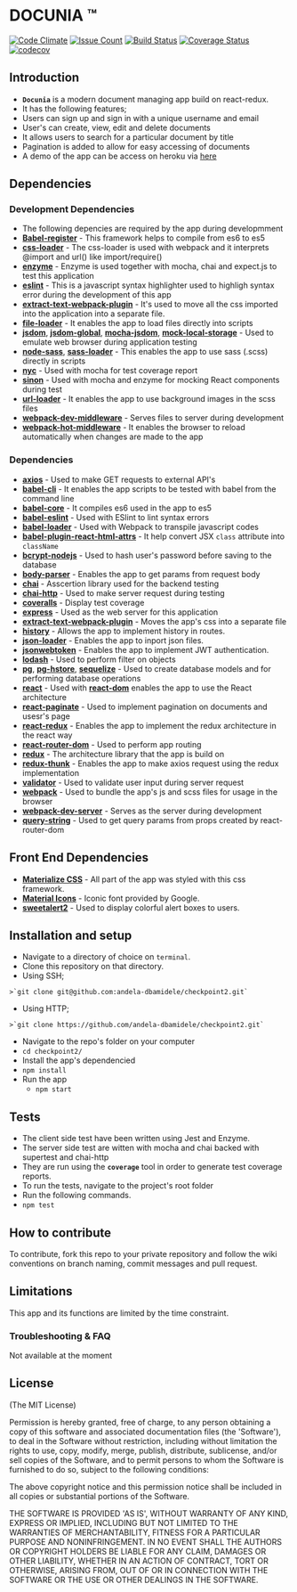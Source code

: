 # DOCUNIA &trade;
[![Code Climate](https://codeclimate.com/github/andela-dbamidele/checkpoint2/badges/gpa.svg)](https://codeclimate.com/github/andela-dbamidele/checkpoint2)
[![Issue Count](https://codeclimate.com/github/andela-dbamidele/checkpoint2/badges/issue_count.svg)](https://codeclimate.com/github/andela-dbamidele/checkpoint2)
[![Build Status](https://travis-ci.org/andela-dbamidele/checkpoint2.svg?branch=master)](https://travis-ci.org/andela-dbamidele/checkpoint2)
[![Coverage Status](https://coveralls.io/repos/github/andela-dbamidele/checkpoint2/badge.svg?branch=master)](https://coveralls.io/github/andela-dbamidele/checkpoint2?branch=master)
[![codecov](https://codecov.io/gh/andela-dbamidele/checkpoint2/branch/master/graph/badge.svg)](https://codecov.io/gh/andela-dbamidele/checkpoint2)

## Introduction
*  **`Docunia`** is a modern document managing app build on react-redux.
*  It has the following features;
  *  Users can sign up and sign in with a unique username and email
  *  User's can create, view, edit and delete documents
  *  It allows users to search for a particular document by title
  *  Pagination is added to allow for easy accessing of documents
*  A demo of the app can be access on heroku via [here](https://docunia.herokuapp.com)

## Dependencies

### Development Dependencies
*  The following depencies are required by the app during developmment
  *  **[Babel-register](https://www.npmjs.com/package/babel-register)** - This framework helps to compile from es6 to es5
  *  **[css-loader](https://www.npmjs.com/package/css-loader)** - The  css-loader is used with webpack and it interprets @import and url() like import/require()
  *  **[enzyme](https://www.npmjs.com/package/enzyme)** - Enzyme is used together with mocha, chai and expect.js to test this application
  *  **[eslint](https://www.npmjs.com/package/eslint)** - This is a javascript syntax highlighter used to highligh syntax error during the development of this app
  *  **[extract-text-webpack-plugin](https://www.npmjs.com/package/extract-text-webpack-plugin)** - It's used to move all the css imported into the application into a separate file.
  *  **[file-loader](https://www.npmjs.com/package/file-loader)** - It enables the app to load files directly into scripts
  *  **[jsdom](https://www.npmjs.com/package/jsdom)**, **[jsdom-global](https://www.npmjs.com/package/jsdom-global)**, **[mocha-jsdom](https://www.npmjs.com/package/mocha-jsdom)**, **[mock-local-storage](https://www.npmjs.com/package/mock-local-storage)** - Used to emulate web browser during application testing
  *  **[node-sass](https://www.npmjs.com/package/node-sass)**, **[sass-loader](https://www.npmjs.com/package/sass-loader)** - This enables the app to use sass (.scss) directly in scripts
  *  **[nyc](https://www.npmjs.com/package/nyc)** - Used with mocha for test coverage report
  *  **[sinon](https://www.npmjs.com/package/sinon)** - Used with mocha and enzyme for mocking React components during test
  *  **[url-loader](https://www.npmjs.com/package/url-loader)** - It enables the app to use background images in the scss files
  *  **[webpack-dev-middleware](https://www.npmjs.com/package/webpack-dev-middleware)** - Serves files to server during development
  *  **[webpack-hot-middleware](https://www.npmjs.com/package/webpack-hot-middleware)** - It enables the browser to reload automatically when changes are made to the app

### Dependencies
*  **[axios](https://www.npmjs.com/package/axios)** - Used to make GET requests to external API's
*  **[babel-cli](https://www.npmjs.com/package/babel-cli)** - It enables the app scripts to be tested with babel from the command line
*  **[babel-core](https://www.npmjs.com/package/babel-core)** - It compiles es6 used in the app to es5
*  **[babel-eslint](https://www.npmjs.com/package/babel-eslint)** - Used with ESlint to lint syntax errors
*  **[babel-loader](https://www.npmjs.com/package/babel-loader)** - Used with Webpack to transpile javascript codes
*  **[babel-plugin-react-html-attrs](https://www.npmjs.com/package/babel-plugin-react-html-attrs)** - It help convert JSX `class` attribute into `className` 
*  **[bcrypt-nodejs](https://www.npmjs.com/package/bcrypt-nodejs)** - Used to hash user's password before saving to the database
*  **[body-parser](https://www.npmjs.com/package/body-parser)** - Enables the app to get params from request body
*  **[chai](https://www.npmjs.com/package/chai)** - Asscertion library used for the backend testing
*  **[chai-http](https://www.npmjs.com/package/chai-http)** - Used to make server request during testing
*  **[coveralls](https://www.npmjs.com/package/coveralls)** - Display test coverage
*  **[express](https://www.npmjs.com/package/express)** - Used as the web server for this application
*  **[extract-text-webpack-plugin](https://www.npmjs.com/package/extract-text-webpack-plugin)** - Moves the app's css into a separate file
*  **[history](https://www.npmjs.com/package/history)** - Allows the app to implement history in routes.
*  **[json-loader](https://www.npmjs.com/package/json-loader)** - Enables the app to inport json files.
*  **[jsonwebtoken](https://www.npmjs.com/package/jsonwebtoken)** - Enables the app to implement JWT authentication.
*  **[lodash](https://www.npmjs.com/package/lodash)** - Used to perform filter on objects
*  **[pg](https://www.npmjs.com/package/pg)**, **[pg-hstore](https://www.npmjs.com/package/pg-hstore)**, **[sequelize](https://www.npmjs.com/package/sequelize)** - Used to create database models and for performing database operations
*  **[react](https://www.npmjs.com/package/react)** - Used with **[react-dom](https://www.npmjs.com/package/react-dom)** enables the app to use the React architecture
*  **[react-paginate](https://www.npmjs.com/package/react-paginate)** - Used to implement pagination on documents and usesr's page
*  **[react-redux](https://www.npmjs.com/package/react-redux)** - Enables the app to implement the redux architecture in the react way
*  **[react-router-dom](https://www.npmjs.com/package/react-router-dom)** - Used to perform app routing
*  **[redux](https://www.npmjs.com/package/redux)** - The architecture library that the app is build on
*  **[redux-thunk](https://www.npmjs.com/package/redux-thunk)** - Enables the app to make axios request using the redux implementation
*  **[validator](https://www.npmjs.com/package/validator)** - Used to validate user input during server request
*  **[webpack](https://www.npmjs.com/package/react-router-dom)** - Used to bundle the app's js and scss files for usage in the browser
*  **[webpack-dev-server](https://www.npmjs.com/package/webpack-dev-server)** - Serves as the server during development
*  **[query-string](https://www.npmjs.com/package/query-string)** - Used to get query params from props created by react-router-dom
## Front End Dependencies
*  **[Materialize CSS](http://materializecss.com/)** - All part of the app was styled with this css framework.
*  **[Material Icons](https://material.io/icons/)** - Iconic font provided by Google.
*  **[sweetalert2](https://www.npmjs.com/package/sweetalert2)** - Used to display colorful alert boxes to users.

## Installation and setup
*  Navigate to a directory of choice on `terminal`.
*  Clone this repository on that directory.
  *  Using SSH;

    >`git clone git@github.com:andela-dbamidele/checkpoint2.git`

  *  Using HTTP;

    >`git clone https://github.com/andela-dbamidele/checkpoint2.git`

*  Navigate to the repo's folder on your computer
  *  `cd checkpoint2/`
*  Install the app's dependencied
  *  `npm install`
* Run the app
  *  `npm start`

## Tests
*  The client side test have been written using Jest and Enzyme.
*  The server side test are witten with mocha and chai backed with supertest and chai-http
*  They are run using the **`coverage`** tool in order to generate test coverage reports.
*  To run the tests, navigate to the project's root folder
*  Run the following commands.
  *  `npm test`
  

## How to contribute
To contribute, fork this repo to your private repository and follow the wiki conventions on branch naming, commit messages and pull request.

## Limitations
This app and its functions are limited by the time constraint.

### Troubleshooting & FAQ
Not available at the moment

## License

(The MIT License)

Permission is hereby granted, free of charge, to any person obtaining
a copy of this software and associated documentation files (the
'Software'), to deal in the Software without restriction, including
without limitation the rights to use, copy, modify, merge, publish,
distribute, sublicense, and/or sell copies of the Software, and to
permit persons to whom the Software is furnished to do so, subject to
the following conditions:

The above copyright notice and this permission notice shall be
included in all copies or substantial portions of the Software.

THE SOFTWARE IS PROVIDED 'AS IS', WITHOUT WARRANTY OF ANY KIND,
EXPRESS OR IMPLIED, INCLUDING BUT NOT LIMITED TO THE WARRANTIES OF
MERCHANTABILITY, FITNESS FOR A PARTICULAR PURPOSE AND NONINFRINGEMENT.
IN NO EVENT SHALL THE AUTHORS OR COPYRIGHT HOLDERS BE LIABLE FOR ANY
CLAIM, DAMAGES OR OTHER LIABILITY, WHETHER IN AN ACTION OF CONTRACT,
TORT OR OTHERWISE, ARISING FROM, OUT OF OR IN CONNECTION WITH THE
SOFTWARE OR THE USE OR OTHER DEALINGS IN THE SOFTWARE.

